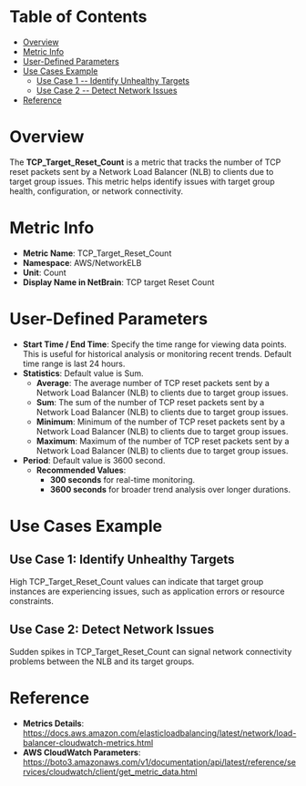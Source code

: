 # Table of Contents
- [Overview](#overview)
- [Metric Info](#metric-info)
- [User-Defined Parameters](#user-defined-parameters)
- [Use Cases Example](#example)
    - [Use Case 1 -- Identify Unhealthy Targets](#example-1) 
    - [Use Case 2 -- Detect Network Issues](#example-2)
- [Reference](#reference)

# Overview <a name="overview"></a>
The <b>TCP_Target_Reset_Count</b> is a metric that tracks the number of TCP reset packets sent by a Network Load Balancer (NLB) to clients due to target group issues. This metric helps identify issues with target group health, configuration, or network connectivity.

# Metric Info <a name="metric-info"></a>
* <b>Metric Name</b>: TCP_Target_Reset_Count
* <b>Namespace</b>: AWS/NetworkELB
* <b>Unit</b>: Count
* <b>Display Name in NetBrain</b>: TCP target Reset Count

# User-Defined Parameters <a name="user-defined-parameters"></a>
* <b>Start Time / End Time</b>: Specify the time range for viewing data points. This is useful for historical analysis or monitoring recent trends. Default time range is last 24 hours.
* <b>Statistics</b>: Default value is Sum.
  * <b>Average</b>: The average number of TCP reset packets sent by a Network Load Balancer (NLB) to clients due to target group issues.
  * <b>Sum</b>: The sum of the number of TCP reset packets sent by a Network Load Balancer (NLB) to clients due to target group issues.
  * <b>Minimum</b>: Minimum of the number of TCP reset packets sent by a Network Load Balancer (NLB) to clients due to target group issues.
  * <b>Maximum</b>: Maximum of the number of TCP reset packets sent by a Network Load Balancer (NLB) to clients due to target group issues.
* <b>Period</b>: Default value is 3600 second.
  * <b>Recommended Values</b>:
    * <b>300 seconds</b> for real-time monitoring.
    * <b>3600 seconds</b> for broader trend analysis over longer durations.

# Use Cases Example <a name="example"></a>
## Use Case 1: Identify Unhealthy Targets <a name="example-1"></a>
High TCP_Target_Reset_Count values can indicate that target group instances are experiencing issues, such as application errors or resource constraints.

## Use Case 2: Detect Network Issues <a name="example-2"></a>
Sudden spikes in TCP_Target_Reset_Count can signal network connectivity problems between the NLB and its target groups.

# Reference <a name="reference"></a>
* <b>Metrics Details</b>: https://docs.aws.amazon.com/elasticloadbalancing/latest/network/load-balancer-cloudwatch-metrics.html
* <b>AWS CloudWatch Parameters</b>: https://boto3.amazonaws.com/v1/documentation/api/latest/reference/services/cloudwatch/client/get_metric_data.html